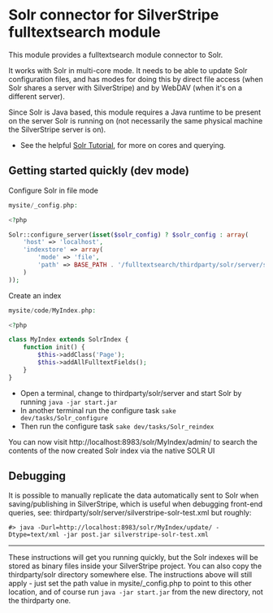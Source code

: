 # Solr connector for SilverStripe fulltextsearch module

This module provides a fulltextsearch module connector to Solr.

It works with Solr in multi-core mode. It needs to be able to update Solr configuration files, and has modes for
doing this by direct file access (when Solr shares a server with SilverStripe) and by WebDAV (when it's on a different server).

Since Solr is Java based, this module requires a Java runtime to be present on the server Solr is running on (not necessarily
the same physical machine the SilverStripe server is on).

* See the helpful [Solr Tutorial](http://lucene.apache.org/solr/api/doc-files/tutorial.html), for more on cores and querying.

## Getting started quickly (dev mode)

Configure Solr in file mode

```php
mysite/_config.php:

<?php

Solr::configure_server(isset($solr_config) ? $solr_config : array(
	'host' => 'localhost',
	'indexstore' => array(
		'mode' => 'file',
		'path' => BASE_PATH . '/fulltextsearch/thirdparty/solr/server/solr'
	)
));
```

Create an index

```php
mysite/code/MyIndex.php:

<?php

class MyIndex extends SolrIndex {
	function init() {
		$this->addClass('Page');
		$this->addAllFulltextFields();
	}
}
```

* Open a terminal, change to thirdparty/solr/server and start Solr by running `java -jar start.jar`
* In another terminal run the configure task `sake dev/tasks/Solr_configure`
* Then run the configure task `sake dev/tasks/Solr_reindex`

You can now visit http://localhost:8983/solr/MyIndex/admin/ to search the contents of the now created Solr index via the native SOLR UI

## Debugging

It is possible to manually replicate the data automatically sent to Solr when saving/publishing in SilverStripe, 
which is useful when debugging front-end queries, see: thirdparty/solr/server/silverstripe-solr-test.xml but roughly:

```
#> java -Durl=http://localhost:8983/solr/MyIndex/update/ -Dtype=text/xml -jar post.jar silverstripe-solr-test.xml
```

-----

These instructions will get you running quickly, but the Solr indexes will be stored as binary files inside your SilverStripe project. You can also
copy the thirdparty/solr directory somewhere else. The instructions above will still apply - just set the path value
in mysite/_config.php to point to this other location, and of course run `java -jar start.jar` from the new directory,
not the thirdparty one.

